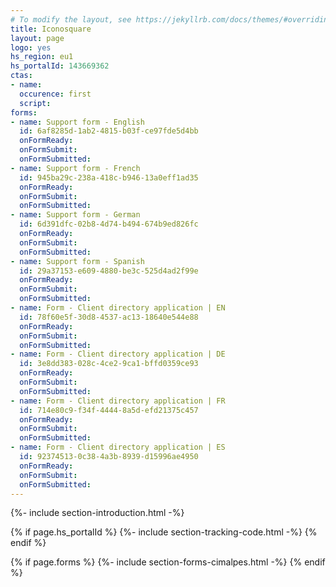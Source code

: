 ```yaml
---
# To modify the layout, see https://jekyllrb.com/docs/themes/#overriding-theme-defaults
title: Iconosquare
layout: page
logo: yes
hs_region: eu1
hs_portalId: 143669362
ctas:
- name:
  occurence: first
  script:
forms:
- name: Support form - English
  id: 6af8285d-1ab2-4815-b03f-ce97fde5d4bb
  onFormReady:
  onFormSubmit:
  onFormSubmitted:
- name: Support form - French
  id: 945ba29c-238a-418c-b946-13a0eff1ad35
  onFormReady:
  onFormSubmit:
  onFormSubmitted:
- name: Support form - German
  id: 6d391dfc-02b8-4d74-b494-674b9ed826fc
  onFormReady:
  onFormSubmit:
  onFormSubmitted:
- name: Support form - Spanish
  id: 29a37153-e609-4880-be3c-525d4ad2f99e
  onFormReady:
  onFormSubmit:
  onFormSubmitted:
- name: Form - Client directory application | EN
  id: 78f60e5f-30d8-4537-ac13-18640e544e88
  onFormReady:
  onFormSubmit:
  onFormSubmitted:
- name: Form - Client directory application | DE
  id: 3e8dd383-028c-4ce2-9ca1-bffd0359ce93
  onFormReady:
  onFormSubmit:
  onFormSubmitted:
- name: Form - Client directory application | FR
  id: 714e80c9-f34f-4444-8a5d-efd21375c457
  onFormReady:
  onFormSubmit:
  onFormSubmitted:
- name: Form - Client directory application | ES
  id: 92374513-0c38-4a3b-8939-d15996ae4950
  onFormReady:
  onFormSubmit:
  onFormSubmitted:
---
```


{%- include section-introduction.html -%}

{% if page.hs_portalId %}
    {%- include section-tracking-code.html -%}
{% endif %}

{% if page.forms %}
    {%- include section-forms-cimalpes.html -%}
{% endif %}
